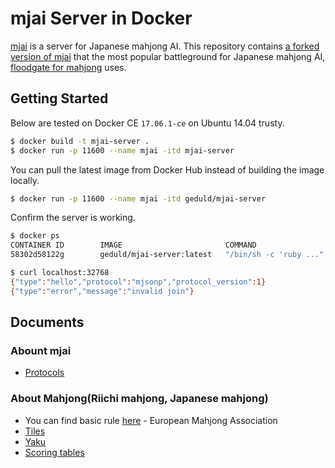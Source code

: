 # mjai Server in Docker

[mjai](http://gimite.net/pukiwiki/index.php?Mjai%20%E9%BA%BB%E9%9B%80AI%E5%AF%BE%E6%88%A6%E3%82%B5%E3%83%BC%E3%83%90) is a server for Japanese mahjong AI. This repository contains [a forked version of mjai](https://github.com/mahjong-server/mahjong-server) that the most popular battleground for Japanese mahjong AI, [floodgate for mahjong](http://mjai.hocha.org/) uses.

## Getting Started

Below are tested on Docker CE `17.06.1-ce` on Ubuntu 14.04 trusty.

```bash
$ docker build -t mjai-server .
$ docker run -p 11600 --name mjai -itd mjai-server 
```

You can pull the latest image from Docker Hub instead of building the image locally. 

```bash
$ docker run -p 11600 --name mjai -itd geduld/mjai-server
```
Confirm the server is working.

```bash
$ docker ps
CONTAINER ID        IMAGE                       COMMAND                  CREATED             STATUS              PORTS                      NAMES
58302d58122g        geduld/mjai-server:latest   "/bin/sh -c 'ruby ..."   1 minutes ago       Up 2 minutes        0.0.0.0:32768->11600/tcp   mjai

$ curl localhost:32768
{"type":"hello","protocol":"mjsonp","protocol_version":1}
{"type":"error","message":"invalid join"}
```

## Documents

### Abount mjai

* [Protocols](docs/protocols.md)

### About Mahjong(Riichi mahjong, Japanese mahjong)

* You can find basic rule [here](http://mahjong-europe.org/) - European Mahjong Association
* [Tiles](docs/tiles.md)
* [Yaku](docs/yaku.md)
* [Scoring tables](docs/scoring_tables.md)
